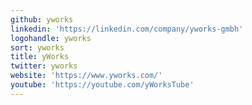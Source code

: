 ```yaml
---
github: yworks
linkedin: 'https://linkedin.com/company/yworks-gmbh'
logohandle: yworks
sort: yworks
title: yWorks
twitter: yworks
website: 'https://www.yworks.com/'
youtube: 'https://youtube.com/yWorksTube'
---
```

